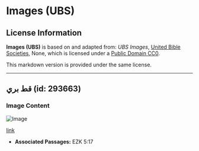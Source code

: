 # Images (UBS)

## License Information

**Images (UBS)** is based on and adapted from: _UBS Images_, [United Bible Societies](https://unitedbiblesocieties.org/), None, which is licensed under a [Public Domain CC0](https://creativecommons.org/public-domain/cc0/).

This markdown version is provided under the same license.



--------------------------------

## قط بري (id: 293663)

### Image Content

![Image](https://cdn.aquifer.bible/aquifer-content/resources/Media/WEB-0916_wild_cat.jpg)

[link](https://cdn.aquifer.bible/aquifer-content/resources/Media/WEB-0916_wild_cat.jpg)

* **Associated Passages:** EZK 5:17


